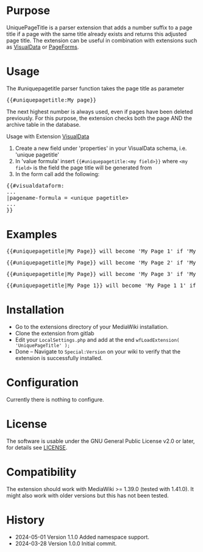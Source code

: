 # Purpose
UniquePageTitle is a parser extension that adds a number suffix to a page title if a page with the same title already exists and returns this adjusted page title. The extension can be useful in combination with extensions such as [VisualData](https://www.mediawiki.org/wiki/Extension:VisualData) or [PageForms](https://www.mediawiki.org/wiki/Extension:PageForms).

# Usage
The #uniquepagetitle parser function takes the page title as parameter

<pre>{{#uniquepagetitle:My page}}</pre>

The next highest number is always used, even if pages have been deleted previously. For this purpose, the extension checks both the page AND the archive table in the database.

Usage with Extension [VisualData](https://www.mediawiki.org/wiki/Extension:VisualData)

1. Create a new field under 'properties' in your VisualData schema, i.e. 'unique pagetitle'
2. In 'value formula' insert `{{#uniquepagetitle:<my field>}}` where `<my field>` is the field the page title will be generated from
3. In the form call add the following:
<pre>
{{#visualdataform:
...
|pagename-formula = &#60;unique pagetitle&#62;
...
}}
</pre>

# Examples
<pre>{{#uniquepagetitle|My Page}} will become 'My Page 1' if 'My Page' already exists</pre>
<pre>{{#uniquepagetitle|My Page}} will become 'My Page 2' if 'My Page 1' already exists</pre>
<pre>{{#uniquepagetitle|My Page}} will become 'My Page 3' if 'My Page 1' and 'My Page 2' already exist and also if one of them has been deleted before</pre>
<pre>{{#uniquepagetitle|My Page 1}} will become 'My Page 1 1' if 'My Page 1' already exists</pre>


# Installation

* Go to the extensions directory of your MediaWiki installation.
* Clone the extension from gitlab
* Edit your `LocalSettings.php` and add at the end `wfLoadExtension( 'UniquePageTitle' );`
* Done – Navigate to `Special:Version` on your wiki to verify that the extension is successfully installed.

# Configuration

Currently there is nothing to configure.

# License

The software is usable under the GNU General Public License v2.0 or later, for details see [LICENSE](https://www.gnu.org/licenses/old-licenses/gpl-2.0.html.en).

# Compatibility

The extension should work with MediaWiki >= 1.39.0 (tested with 1.41.0). It might also work with older versions but this has not been tested.

# History

* 2024-05-01 Version 1.1.0 Added namespace support.
* 2024-03-28 Version 1.0.0 Initial commit.
